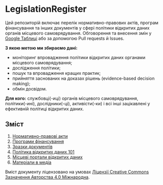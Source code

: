 # LegislationRegister

Цей репозиторій включає перелік нормативно-правових актів, програм фінансування та інших документів у сфері політики відкритих даних органів місцевого самоврядування. Обговорення та внесення змін у [Google Таблиці](https://docs.google.com/spreadsheets/d/1YEg-cXKJ60ux4cDrQfQKb7y2XRdRXlwTXAKncv1psMs/edit?usp=sharing) або за допомогою Pull requests й Issues.

**З якою метою ми збираємо дані:**

- моніторинг впровадження політики відкритих даних органами місцевого самоврядування;
- дослідження політики;
- пошук та впровадження кращих практик;
- прийняття заснованих на доказах рішень (evidence-based decision making);
- обмін досвідом.

**Для кого:** службовці(-иці) органів місцевого самоврядування, політики(-ині), дослідники(-ці), активісти(-ки) і всі інші зацікавлені у ефективній політиці відкритих даних.

## Зміст

1. [Нормативно-правові акти](https://github.com/tapas-opendata/LegislationRegister/blob/master/regulations.md)
2. [Програми фінансування](https://github.com/tapas-opendata/LegislationRegister/blob/master/programmes.md)
3. [Зразки документів](https://github.com/tapas-opendata/LegislationRegister/blob/master/templates.md)
5. [Політика відкритих даних 101](https://github.com/tapas-opendata/LegislationRegister/blob/master/guides.md)
6. [Місцеві портали відкритих даних](https://github.com/tapas-opendata/LegislationRegister/blob/master/portals.md)
7. [Матеріали в медіа](https://github.com/tapas-opendata/LegislationRegister/blob/master/mediaPublications.md)

Вміст документу ліцензовано на умовах [Ліцензії Creative Commons Зазначення Авторства 4.0 Міжнародна](https://creativecommons.org/licenses/by/4.0/).
